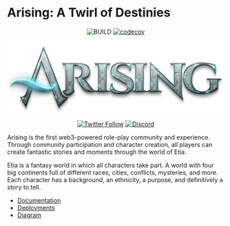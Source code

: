 # Arising: A Twirl of Destinies

<span align="center">

![BUILD](https://github.com/playarising/arising/actions/workflows/test.yml/badge.svg)
[![codecov](https://codecov.io/gh/playarising/arising/branch/main/graph/badge.svg?token=CNNKAMNV9K)](https://codecov.io/gh/playarising/arising)

[![Arising Logo](https://github.com/playarising/.github/blob/main/logo.png?raw=true)](https://playarising.com)

[![Twitter Follow](https://img.shields.io/twitter/follow/playarising?style=social)](https://twitter.com/playarising)
[![Discord](https://img.shields.io/discord/983345927131656244)](https://discord.gg/arising)

</span>

Arising is the first web3-powered role-play community and experience. Through community participation and character creation, all players can create fantastic stories and moments through the world of Etia.

Etia is a fantasy world in which all characters take part. A world with four big continents full of different races, cities, conflicts, mysteries, and more. Each character has a background, an ethnicity, a purpose, and definitively a story to tell.

- [Documentation](docs/)
- [Deployments](deployments/)
- [Diagram](diagram/arising-diagram.jpeg?raw=true)
